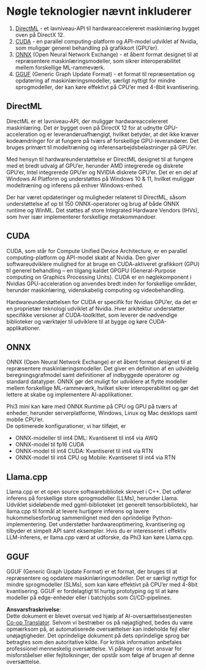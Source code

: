 <!--
CO_OP_TRANSLATOR_METADATA:
{
  "original_hash": "9841486ba4cf2590fabe609b925b00eb",
  "translation_date": "2025-07-16T18:45:13+00:00",
  "source_file": "md/01.Introduction/01/01.Understandingtech.md",
  "language_code": "da"
}
-->
# Nøgle teknologier nævnt inkluderer

1. [DirectML](https://learn.microsoft.com/windows/ai/directml/dml?WT.mc_id=aiml-138114-kinfeylo) - et lavniveau-API til hardwareaccelereret maskinlæring bygget oven på DirectX 12.  
2. [CUDA](https://blogs.nvidia.com/blog/what-is-cuda-2/) - en parallel computing-platform og API-model udviklet af Nvidia, som muliggør generel behandling på grafikkort (GPU’er).  
3. [ONNX](https://onnx.ai/) (Open Neural Network Exchange) - et åbent format designet til at repræsentere maskinlæringsmodeller, som sikrer interoperabilitet mellem forskellige ML-rammeværk.  
4. [GGUF](https://github.com/ggerganov/ggml/blob/master/docs/gguf.md) (Generic Graph Update Format) - et format til repræsentation og opdatering af maskinlæringsmodeller, særligt nyttigt for mindre sprogmodeller, der kan køre effektivt på CPU’er med 4-8bit kvantisering.

## DirectML

DirectML er et lavniveau-API, der muliggør hardwareaccelereret maskinlæring. Det er bygget oven på DirectX 12 for at udnytte GPU-acceleration og er leverandøruafhængigt, hvilket betyder, at det ikke kræver kodeændringer for at fungere på tværs af forskellige GPU-leverandører. Det bruges primært til modeltræning og inferensarbejdsbelastninger på GPU’er.

Med hensyn til hardwareunderstøttelse er DirectML designet til at fungere med et bredt udvalg af GPU’er, herunder AMD integrerede og diskrete GPU’er, Intel integrerede GPU’er og NVIDIA diskrete GPU’er. Det er en del af Windows AI Platform og understøttes på Windows 10 & 11, hvilket muliggør modeltræning og inferens på enhver Windows-enhed.

Der har været opdateringer og muligheder relateret til DirectML, såsom understøttelse af op til 150 ONNX-operatorer og brug af både ONNX runtime og WinML. Det støttes af store Integrated Hardware Vendors (IHVs), som hver især implementerer forskellige metakommandoer.

## CUDA

CUDA, som står for Compute Unified Device Architecture, er en parallel computing-platform og API-model skabt af Nvidia. Den giver softwareudviklere mulighed for at bruge en CUDA-aktiveret grafikkort (GPU) til generel behandling – en tilgang kaldet GPGPU (General-Purpose computing on Graphics Processing Units). CUDA er en nøglekomponent i Nvidias GPU-acceleration og anvendes bredt inden for forskellige områder, herunder maskinlæring, videnskabelig computing og videobehandling.

Hardwareunderstøttelsen for CUDA er specifik for Nvidias GPU’er, da det er en proprietær teknologi udviklet af Nvidia. Hver arkitektur understøtter specifikke versioner af CUDA-toolkittet, som leverer de nødvendige biblioteker og værktøjer til udviklere til at bygge og køre CUDA-applikationer.

## ONNX

ONNX (Open Neural Network Exchange) er et åbent format designet til at repræsentere maskinlæringsmodeller. Det giver en definition af en udvidelig beregningsgrafmodel samt definitioner af indbyggede operatorer og standard datatyper. ONNX gør det muligt for udviklere at flytte modeller mellem forskellige ML-rammeværk, hvilket sikrer interoperabilitet og gør det lettere at skabe og implementere AI-applikationer.

Phi3 mini kan køre med ONNX Runtime på CPU og GPU på tværs af enheder, herunder serverplatforme, Windows, Linux og Mac desktops samt mobile CPU’er.  
De optimerede konfigurationer, vi har tilføjet, er

- ONNX-modeller til int4 DML: Kvantiseret til int4 via AWQ  
- ONNX-model til fp16 CUDA  
- ONNX-model til int4 CUDA: Kvantiseret til int4 via RTN  
- ONNX-model til int4 CPU og Mobile: Kvantiseret til int4 via RTN  

## Llama.cpp

Llama.cpp er et open source softwarebibliotek skrevet i C++. Det udfører inferens på forskellige store sprogmodeller (LLMs), herunder Llama. Udviklet sideløbende med ggml-biblioteket (et generelt tensorbibliotek), har llama.cpp til formål at levere hurtigere inferens og lavere hukommelsesforbrug sammenlignet med den oprindelige Python-implementering. Det understøtter hardwareoptimering, kvantisering og tilbyder et simpelt API samt eksempler. Hvis du er interesseret i effektiv LLM-inferens, er llama.cpp værd at udforske, da Phi3 kan køre Llama.cpp.

## GGUF

GGUF (Generic Graph Update Format) er et format, der bruges til at repræsentere og opdatere maskinlæringsmodeller. Det er særligt nyttigt for mindre sprogmodeller (SLMs), som kan køre effektivt på CPU’er med 4-8bit kvantisering. GGUF er fordelagtigt til hurtig prototyping og til at køre modeller på edge-enheder eller i batchjobs som CI/CD-pipelines.

**Ansvarsfraskrivelse**:  
Dette dokument er blevet oversat ved hjælp af AI-oversættelsestjenesten [Co-op Translator](https://github.com/Azure/co-op-translator). Selvom vi bestræber os på nøjagtighed, bedes du være opmærksom på, at automatiserede oversættelser kan indeholde fejl eller unøjagtigheder. Det oprindelige dokument på dets oprindelige sprog bør betragtes som den autoritative kilde. For kritisk information anbefales professionel menneskelig oversættelse. Vi påtager os intet ansvar for misforståelser eller fejltolkninger, der opstår som følge af brugen af denne oversættelse.